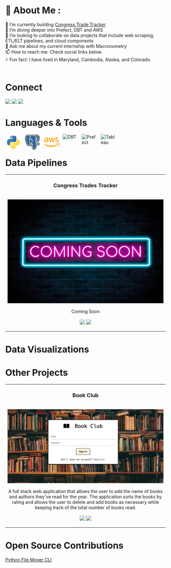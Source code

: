 <h1>💫 About Me : </h1>
🔭 I’m currently building <a href="https://github.com/burd5/congress_stock_trading" target="_blank">Congress Trade Tracker</a> <br>
🌱 I’m diving deeper into Prefect, DBT and AWS<br>
👯 I’m looking to collaborate on data projects that include web scraping, ETL/ELT pipelines, and cloud components <br>
💬 Ask me about my current internship with Macronometry <br>
📫 How to reach me: Check social links below. <br>
⚡ Fun fact: I have lived in Maryland, Cambodia, Alaska, and Colorado. <br><br>

<h1>Connect</h1>

<p>
  <a href="https://www.linkedin.com/in/austin-burdette/" target="_blank">
    <img src="https://img.shields.io/badge/LinkedIn-0077B5?style=for-the-badge&logo=linkedin&logoColor=white "/></a>
  <a href="https://public.tableau.com/app/profile/austin.burdette7768/vizzes" target="_blank">
    <img src="https://img.shields.io/badge/Tableau-E97627?style=for-the-badge&logo=Tableau&logoColor=white" /></a>
  <a href="mailto:austinburdette5@gmail.com" target="_blank">
      <img src="https://img.shields.io/badge/Gmail-D14836?style=for-the-badge&logo=gmail&logoColor=white"/></a> 
</p>

<h1>Languages & Tools</h1>
  <img align="left" alt="Python" width="50px" style="padding-right:10px;" src="https://raw.githubusercontent.com/devicons/devicon/6910f0503efdd315c8f9b858234310c06e04d9c0/icons/python/python-original.svg" />
  <img align="left" alt="PostgreSQL" width="50px" style="padding-right:10px;" src="https://raw.githubusercontent.com/devicons/devicon/6910f0503efdd315c8f9b858234310c06e04d9c0/icons/postgresql/postgresql-original.svg" />
  <img align="left" alt="AWS" width="50px" style="padding-right:10px" src="https://raw.githubusercontent.com/devicons/devicon/6910f0503efdd315c8f9b858234310c06e04d9c0/icons/amazonwebservices/amazonwebservices-plain-wordmark.svg" />
  <img align="left" alt="DBT" width="50px" style="padding-right:10px" src="https://seeklogo.com/images/D/dbt-logo-500AB0BAA7-seeklogo.com.png" />
  <img align="left" alt="Prefect" width="50px" style="padding-right:10px" src="https://docs-legacy.prefect.io/assets/wordmark-color-vertical.svg" />
  <img align="left" alt="Tableau" width="50px" style="padding-right:10px" src="https://www.svgrepo.com/show/354428/tableau-icon.svg" />

<br />
<br />
<h1>Data Pipelines</h1>
<table>
  
  <tr>
      <td width="50%" valign="top">
      <h3 align="center">Congress Trades Tracker</h3>
        <br />
      <a target="_blank" href="">
            <img src="images/comingsoon.jpeg" width="100%"  alt=""/></a>
        <br />
        <p align="center"> Coming Soon
         <br /><br />
      <a href="https://github.com/burd5/congress_stock_trading" target="_blank">
        <img src="https://img.shields.io/badge/GitHub-100000?style=for-the-badge&logo=github&logoColor=white"/></a>
      <a href="" target="_blank">
        <img src="https://img.shields.io/badge/website-000000?style=for-the-badge&logo=About.me&logoColor=white"/></a>
      </p>
        <p><strong></p>
      </td>
      <!--    <td width="50%" valign="top">
      <h3 align="center">Congress Trades Tracker</h3>
        <br />
      <a target="_blank" href="">
            <img src="" width="100%"  alt=""/>
        </a>
        <br />
        <p align="center"> Coming Soon
         <br /><br />
      <a href="" target="_blank">
        <img src="https://img.shields.io/static/v1?label=|&message=REPO&color=35F5FA&style=plastic&logo=github&logo-color=white"/>
      </a>
      <a href="" target="_blank">
        <img src="https://img.shields.io/static/v1?label=|&message=WEBSITE&color=35F5FA&style=plastic&logo=wordpress&logo-color=white"/>
      </a>
      </p>
        <p><strong></p>
      </td>
        </strong>
          -->
</table>

<h1>Data Visualizations</h1>

<h1>Other Projects</h1>

<table>
  
  <tr>
      <td width="50%" valign="top">
      <h3 align="center">Book Club</h3>
        <br />
      <a target="_blank" href="https://bookclub.cyclic.app/">
            <img src="images/bookclub.png" width="100%"  alt=""/>
        </a>
        <br />
        <p align="center"> A full stack web application that allows the user to add the name of books and authors they've read for the year. The application sorts the books by rating and allows the user to delete and add books as necessary while keeping track of the total number of books read.
       <br /><br />
      <a href="https://github.com/burd5/book_club_ejs" target="_blank">
      <img src="https://img.shields.io/badge/GitHub-100000?style=for-the-badge&logo=github&logoColor=white"/></a>
      <a href="https://bookclub.cyclic.app/" target="_blank">
      <img src="https://img.shields.io/badge/website-000000?style=for-the-badge&logo=About.me&logoColor=white"/></a>
      </p>
        <p><strong></p>
      </td>

</table>

<h1>Open Source Contributions</h1>

<p>
  <a href="https://github.com/AustinCGomez/Python-File-Mover-CLI/pull/40">Python File Mover CLI</a>
</p>


